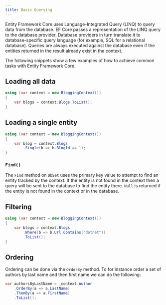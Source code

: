 ```yaml
---
title: Basic Querying
---
```


Entity Framework Core uses Language-Integrated Query (LINQ) to query data from the database. EF Core passes a representation of the LINQ query to the database provider. Database providers in turn translate it to database-specific query language (for example, SQL for a relational database). Queries are always executed against the database even if the entities returned in the result already exist in the context.

The following snippets show a few examples of how to achieve common tasks with Entity Framework Core.

## Loading all data

```csharp
using (var context = new BloggingContext())
{
    var blogs = context.Blogs.ToList();
}
```

## Loading a single entity

```csharp
using (var context = new BloggingContext())
{
    var blog = context.Blogs
        .Single(b => b.BlogId == 1);
}
```

### `Find()`

The `Find` method on `DbSet` uses the primary key value to attempt to find an entity tracked by the context. If the entity is not found in the context then a query will be sent to the database to find the entity there. `Null` is returned if the entity is not found in the context or in the database.

## Filtering

```csharp
using (var context = new BloggingContext())
{
    var blogs = context.Blogs
        .Where(b => b.Url.Contains("dotnet"))
        .ToList();
}
```

## Ordering

Ordering can be done via the `OrderBy` method. To for instance order a set of authors by last name and then first name we can do the following:

```csharp
var authorsByLastName = _context.Author
    .OrderBy(a => a.LastName)
    .ThenBy(a => a.FirstName)
    .ToList();
```
